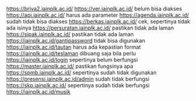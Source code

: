 https://briva2.iainplk.ac.id/
https://ver.iainplk.ac.id/ belum bisa diakses
https://api.iainplk.ac.id/ harus ada parameter
https://agenda.iainplk.ac.id/ sudah tidak bisa diakses
https://berkas.iainplk.ac.id/ cek, sepertinya tidak ada isinya
https://persuratan.iainplk.ac.id/ pastikan tidak ada laman
https://sipak.iainplk.ac.id/ pastikan tidak ada laman
https://iainplk.ac.id/gantipassword tidak bisa digunakan
https://iainplk.ac.id/tautan harus ada kepastian format
https://iainplk.ac.id/teslaman dibuang saja bila perlu
https://iainplk.ac.id/login sepertinya belum berfungsi
https://master.iainplk.ac.id/ pastikan fungsinya apa
https://spmb.iainplk.ac.id/ sepertinya sudah tidak digunakan
https://presensi.iainplk.ac.id/admin sudah tidak berfungsi
https://skp.iainplk.ac.id/ sepertinya sudah tidak berfungsi
https://iainplk.ac.id/musik
